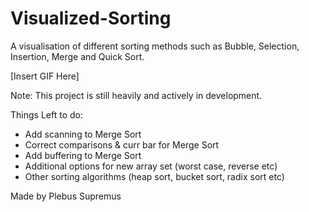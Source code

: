 # Visualized-Sorting
A visualisation of different sorting methods such as Bubble, Selection, Insertion, Merge and Quick Sort.

[Insert GIF Here]

Note: This project is still heavily and actively in development. 

Things Left to do:
- Add scanning to Merge Sort
- Correct comparisons & curr bar for Merge Sort
- Add buffering to Merge Sort
- Additional options for new array set (worst case, reverse etc)
- Other sorting algorithms (heap sort, bucket sort, radix sort etc)

Made by Plebus Supremus